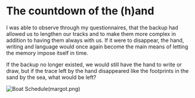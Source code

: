 # The countdown of the (h)and

I was able to observe through my questionnaires, that the backup had allowed us to lengthen our tracks and to make them more complex in addition to having them always with us. If it were to disappear, the hand, writing and language would once again become the main means of letting the memory impose itself in time.

If the backup no longer existed, we would still have the hand to write or draw, but if the trace left by the hand disappeared like the footprints in the sand by the sea, what would be left?

![Boat Schedule](images/margot.png)(margot.png)